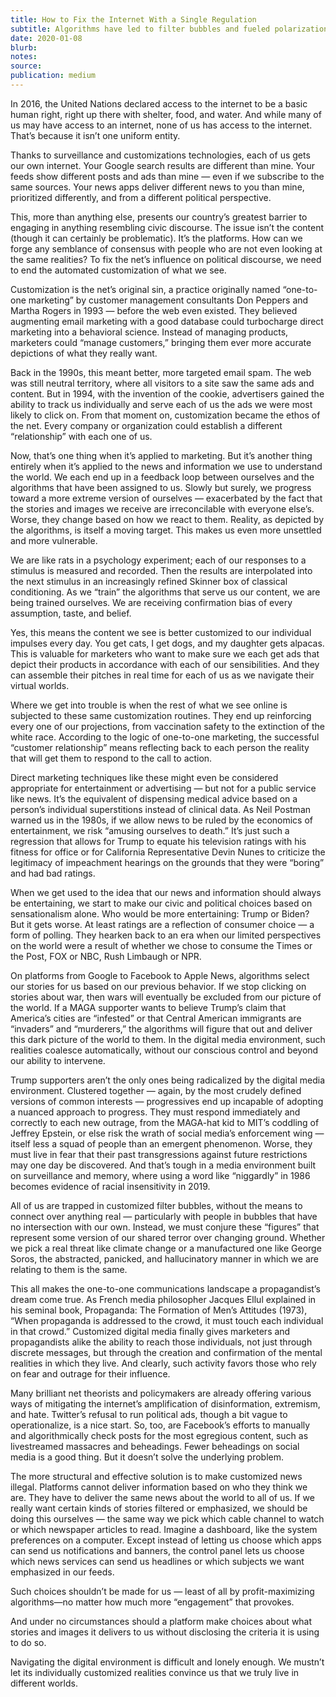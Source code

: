 ```yaml
---
title: How to Fix the Internet With a Single Regulation
subtitle: Algorithms have led to filter bubbles and fueled polarization. It’s time to bring back the tech for a shared reality.
date: 2020-01-08
blurb:
notes:
source:
publication: medium
---
```


In 2016, the United Nations declared access to the internet to be a basic human right, right up there with shelter, food, and water. And while many of us may have access to an internet, none of us has access to the internet. That’s because it isn’t one uniform entity.

Thanks to surveillance and customizations technologies, each of us gets our own internet. Your Google search results are different than mine. Your feeds show different posts and ads than mine — even if we subscribe to the same sources. Your news apps deliver different news to you than mine, prioritized differently, and from a different political perspective.

This, more than anything else, presents our country’s greatest barrier to engaging in anything resembling civic discourse. The issue isn’t the content (though it can certainly be problematic). It’s the platforms. How can we forge any semblance of consensus with people who are not even looking at the same realities? To fix the net’s influence on political discourse, we need to end the automated customization of what we see.

Customization is the net’s original sin, a practice originally named “one-to-one marketing” by customer management consultants Don Peppers and Martha Rogers in 1993 — before the web even existed. They believed augmenting email marketing with a good database could turbocharge direct marketing into a behavioral science. Instead of managing products, marketers could “manage customers,” bringing them ever more accurate depictions of what they really want.

Back in the 1990s, this meant better, more targeted email spam. The web was still neutral territory, where all visitors to a site saw the same ads and content. But in 1994, with the invention of the cookie, advertisers gained the ability to track us individually and serve each of us the ads we were most likely to click on. From that moment on, customization became the ethos of the net. Every company or organization could establish a different “relationship” with each one of us.

Now, that’s one thing when it’s applied to marketing. But it’s another thing entirely when it’s applied to the news and information we use to understand the world. We each end up in a feedback loop between ourselves and the algorithms that have been assigned to us. Slowly but surely, we progress toward a more extreme version of ourselves — exacerbated by the fact that the stories and images we receive are irreconcilable with everyone else’s. Worse, they change based on how we react to them. Reality, as depicted by the algorithms, is itself a moving target. This makes us even more unsettled and more vulnerable.

We are like rats in a psychology experiment; each of our responses to a stimulus is measured and recorded. Then the results are interpolated into the next stimulus in an increasingly refined Skinner box of classical conditioning. As we “train” the algorithms that serve us our content, we are being trained ourselves. We are receiving confirmation bias of every assumption, taste, and belief.

Yes, this means the content we see is better customized to our individual impulses every day. You get cats, I get dogs, and my daughter gets alpacas. This is valuable for marketers who want to make sure we each get ads that depict their products in accordance with each of our sensibilities. And they can assemble their pitches in real time for each of us as we navigate their virtual worlds.

Where we get into trouble is when the rest of what we see online is subjected to these same customization routines. They end up reinforcing every one of our projections, from vaccination safety to the extinction of the white race. According to the logic of one-to-one marketing, the successful “customer relationship” means reflecting back to each person the reality that will get them to respond to the call to action.

Direct marketing techniques like these might even be considered appropriate for entertainment or advertising — but not for a public service like news. It’s the equivalent of dispensing medical advice based on a person’s individual superstitions instead of clinical data. As Neil Postman warned us in the 1980s, if we allow news to be ruled by the economics of entertainment, we risk “amusing ourselves to death.” It’s just such a regression that allows for Trump to equate his television ratings with his fitness for office or for California Representative Devin Nunes to criticize the legitimacy of impeachment hearings on the grounds that they were “boring” and had bad ratings.

When we get used to the idea that our news and information should always be entertaining, we start to make our civic and political choices based on sensationalism alone. Who would be more entertaining: Trump or Biden? But it gets worse. At least ratings are a reflection of consumer choice — a form of polling. They hearken back to an era when our limited perspectives on the world were a result of whether we chose to consume the Times or the Post, FOX or NBC, Rush Limbaugh or NPR.

On platforms from Google to Facebook to Apple News, algorithms select our stories for us based on our previous behavior. If we stop clicking on stories about war, then wars will eventually be excluded from our picture of the world. If a MAGA supporter wants to believe Trump’s claim that America’s cities are “infested” or that Central American immigrants are “invaders” and “murderers,” the algorithms will figure that out and deliver this dark picture of the world to them. In the digital media environment, such realities coalesce automatically, without our conscious control and beyond our ability to intervene.

Trump supporters aren’t the only ones being radicalized by the digital media environment. Clustered together — again, by the most crudely defined versions of common interests — progressives end up incapable of adopting a nuanced approach to progress. They must respond immediately and correctly to each new outrage, from the MAGA-hat kid to MIT’s coddling of Jeffrey Epstein, or else risk the wrath of social media’s enforcement wing — itself less a squad of people than an emergent phenomenon. Worse, they must live in fear that their past transgressions against future restrictions may one day be discovered. And that’s tough in a media environment built on surveillance and memory, where using a word like “niggardly” in 1986 becomes evidence of racial insensitivity in 2019.

All of us are trapped in customized filter bubbles, without the means to connect over anything real — particularly with people in bubbles that have no intersection with our own. Instead, we must conjure these “figures” that represent some version of our shared terror over changing ground. Whether we pick a real threat like climate change or a manufactured one like George Soros, the abstracted, panicked, and hallucinatory manner in which we are relating to them is the same.

This all makes the one-to-one communications landscape a propagandist’s dream come true. As French media philosopher Jacques Ellul explained in his seminal book, Propaganda: The Formation of Men’s Attitudes (1973), “When propaganda is addressed to the crowd, it must touch each individual in that crowd.” Customized digital media finally gives marketers and propagandists alike the ability to reach those individuals, not just through discrete messages, but through the creation and confirmation of the mental realities in which they live. And clearly, such activity favors those who rely on fear and outrage for their influence.

Many brilliant net theorists and policymakers are already offering various ways of mitigating the internet’s amplification of disinformation, extremism, and hate. Twitter’s refusal to run political ads, though a bit vague to operationalize, is a nice start. So, too, are Facebook’s efforts to manually and algorithmically check posts for the most egregious content, such as livestreamed massacres and beheadings. Fewer beheadings on social media is a good thing. But it doesn’t solve the underlying problem.

The more structural and effective solution is to make customized news illegal. Platforms cannot deliver information based on who they think we are. They have to deliver the same news about the world to all of us. If we really want certain kinds of stories filtered or emphasized, we should be doing this ourselves — the same way we pick which cable channel to watch or which newspaper articles to read. Imagine a dashboard, like the system preferences on a computer. Except instead of letting us choose which apps can send us notifications and banners, the control panel lets us choose which news services can send us headlines or which subjects we want emphasized in our feeds.

Such choices shouldn’t be made for us — least of all by profit-maximizing algorithms—no matter how much more “engagement” that provokes.

And under no circumstances should a platform make choices about what stories and images it delivers to us without disclosing the criteria it is using to do so.

Navigating the digital environment is difficult and lonely enough. We mustn’t let its individually customized realities convince us that we truly live in different worlds.
